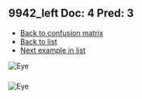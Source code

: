 ## 9942_left Doc: 4 Pred: 3
- [Back to confusion matrix](https://github.com/juliandewit/kaggle_retinopathy/blob/master/matrix.md)
- [Back to list](https://github.com/juliandewit/kaggle_retinopathy/blob/master/lists/43/list.md)
- [Next example in list](https://github.com/juliandewit/kaggle_retinopathy/blob/master/lists/43/10/10653_left.md)

![Eye](https://retinopaty.blob.core.windows.net/size1024/9942_left_4.jpeg)

### 

![Eye]()
